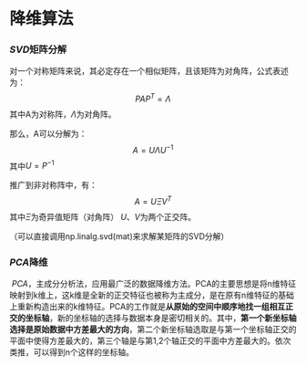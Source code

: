 # 降维算法

### $SVD$矩阵分解

​	对一个对称矩阵来说，其必定存在一个相似矩阵，且该矩阵为对角阵，公式表述为：
$$
PAP^T=\Lambda
$$
其中A为对称阵，$\Lambda$为对角阵。

那么，A可以分解为：
$$
A=U\Lambda U^{-1}
$$
其中$U=P^{-1}$

推广到非对称阵中，有：
$$
A=U\Xi V^T
$$
其中$\Xi$为奇异值矩阵（对角阵） $U$、$V$为两个正交阵。

（可以直接调用np.linalg.svd​(mat)来求解某矩阵的SVD分解）

### $PCA$降维

​	$PCA$，主成分分析法，应用最广泛的数据降维方法。PCA的主要思想是将n维特征映射到k维上，这k维是全新的正交特征也被称为主成分，是在原有n维特征的基础上重新构造出来的k维特征。PCA的工作就是**从原始的空间中顺序地找一组相互正交的坐标轴**，新的坐标轴的选择与数据本身是密切相关的。其中，**第一个新坐标轴选择是原始数据中方差最大的方向**，第二个新坐标轴选取是与第一个坐标轴正交的平面中使得方差最大的，第三个轴是与第1,2个轴正交的平面中方差最大的。依次类推，可以得到n个这样的坐标轴。
